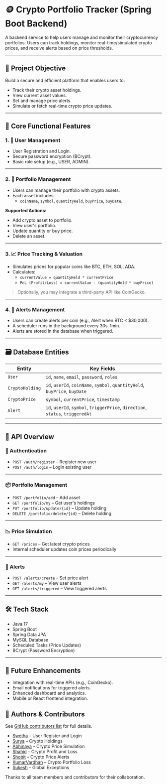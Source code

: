 # 🪙 Crypto Portfolio Tracker (Spring Boot Backend)

A backend service to help users manage and monitor their cryptocurrency portfolios. Users can track holdings, monitor real-time/simulated crypto prices, and receive alerts based on price thresholds.

---

## 📌 Project Objective

Build a secure and efficient platform that enables users to:

- Track their crypto asset holdings.
- View current asset values.
- Set and manage price alerts.
- Simulate or fetch real-time crypto price updates.

---

## 🧩 Core Functional Features

### 1. 👤 User Management

- User Registration and Login.
- Secure password encryption (BCrypt).
- Basic role setup (e.g., USER, ADMIN).


---

### 2. 💼 Portfolio Management

- Users can manage their portfolio with crypto assets.
- Each asset includes:
  - `coinName`, `symbol`, `quantityHeld`, `buyPrice`, `buyDate`.

**Supported Actions:**

- Add crypto asset to portfolio.
- View user's portfolio.
- Update quantity or buy price.
- Delete an asset.

---

### 3. 📈 Price Tracking & Valuation

- Simulates prices for popular coins like BTC, ETH, SOL, ADA.
- Calculates:
  - `currentValue = quantityHeld * currentPrice`
  - `PnL (Profit/Loss) = currentValue - (quantityHeld * buyPrice)`

> Optionally, you may integrate a third-party API like CoinGecko.

---

### 4. 🚨 Alerts Management

- Users can create alerts per coin (e.g., Alert when BTC < $30,000).
- A scheduler runs in the background every 30s–1min.
- Alerts are stored in the database when triggered.

---

## 🗃️ Database Entities

| Entity          | Key Fields                                                                 |
|-----------------|------------------------------------------------------------------------------|
| `User`          | `id`, `name`, `email`, `password`, `roles`                                  |
| `CryptoHolding` | `id`, `userId`, `coinName`, `symbol`, `quantityHeld`, `buyPrice`, `buyDate` |
| `CryptoPrice`   | `symbol`, `currentPrice`, `timestamp`                                       |
| `Alert`         | `id`, `userId`, `symbol`, `triggerPrice`, `direction`, `status`, `triggeredAt`|

---

## 🔁 API Overview

### 🧾 Authentication

- `POST /auth/register` – Register new user  
- `POST /auth/login` – Login existing user  

---

### 📦 Portfolio Management

- `POST /portfolio/add` – Add asset  
- `GET /portfolio/my` – Get user's holdings  
- `PUT /portfolio/update/{id}` – Update holding  
- `DELETE /portfolio/delete/{id}` – Delete holding  

---

### 📉 Price Simulation

- `GET /prices` – Get latest crypto prices  
- Internal scheduler updates coin prices periodically  

---

### 📢 Alerts

- `POST /alerts/create` – Set price alert  
- `GET /alerts/my` – View user alerts  
- `GET /alerts/triggered` – View triggered alerts  

---

## 🛠️ Tech Stack

- Java 17
- Spring Boot
- Spring Data JPA
- MySQL Database
- Scheduled Tasks (Price Updates)
- BCrypt (Password Encryption)

---

## 🚀 Future Enhancements

- Integration with real-time APIs (e.g., CoinGecko).
- Email notifications for triggered alerts.
- Enhanced dashboard and analytics.
- Mobile or React frontend integration.

## 👥 Authors & Contributors

See [GitHub contributors list](../../contributors) for full details.

- [Swetha](https://github.com/SwethaJayasankar) – User Register and Login 
- [Surya](https://github.com/KillerVardhan8) – Crypto Holdings  
- [Abhinaya](https://github.com/Konduru12) – Crypto Price Simulation  
- [Shahid](https://github.com/Ss0556) – Crypto Profit and Loss  
- [Shobit](https://github.com/sk7001) – Crypto Price Alerts  
- [KumarVardhan](https://github.com/kumarvardhan-0) – Crypto Portfolio Loss  
- [Sukesh](https://github.com/Sukesh03) – Global Exceptions  

Thanks to all team members and contributors for their collaboration.

